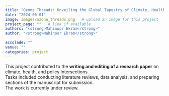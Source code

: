 ```yaml
---
title: "Ozone Threads: Unveiling the Global Tapestry of Climate, Health, and Policy Interests"
date: "2024-06-01"
image: images/ozone_threads.png   # upload an image for this project
project_page: ""   # link if available
authors: "<strong>Mahinoor Ekram</strong>"
author: "<strong>Mahinoor Ekram</strong>"

accolade: ""
venue: ""
categories: project
---
```


This project contributed to the **writing and editing of a research paper** on climate, health, and policy intersections.  
Tasks included conducting literature reviews, data analysis, and preparing sections of the manuscript for submission.  
The work is currently under review.
